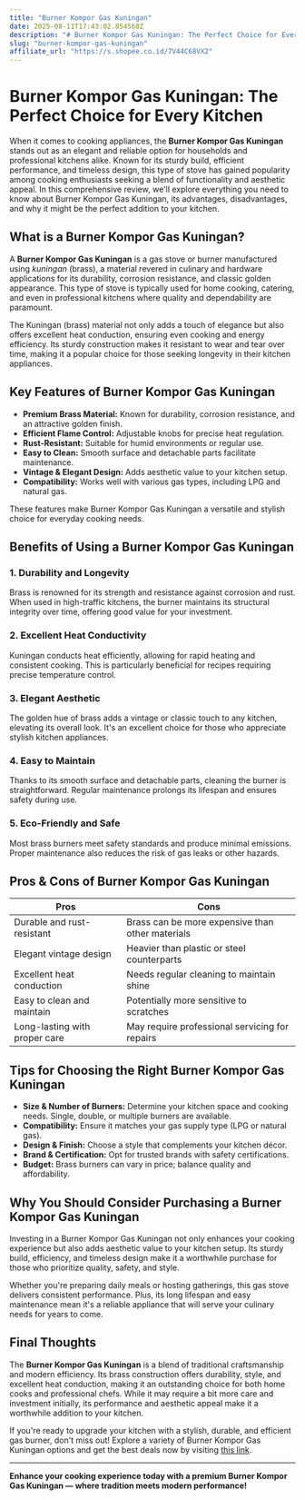 ```yaml
---
title: "Burner Kompor Gas Kuningan"
date: 2025-08-11T17:43:02.854568Z
description: "# Burner Kompor Gas Kuningan: The Perfect Choice for Every Kitchen..."
slug: "burner-kompor-gas-kuningan"
affiliate_url: "https://s.shopee.co.id/7V44C68VX2"
---
```

# Burner Kompor Gas Kuningan: The Perfect Choice for Every Kitchen

When it comes to cooking appliances, the **Burner Kompor Gas Kuningan** stands out as an elegant and reliable option for households and professional kitchens alike. Known for its sturdy build, efficient performance, and timeless design, this type of stove has gained popularity among cooking enthusiasts seeking a blend of functionality and aesthetic appeal. In this comprehensive review, we'll explore everything you need to know about Burner Kompor Gas Kuningan, its advantages, disadvantages, and why it might be the perfect addition to your kitchen.

## What is a Burner Kompor Gas Kuningan?

A **Burner Kompor Gas Kuningan** is a gas stove or burner manufactured using *kuningan* (brass), a material revered in culinary and hardware applications for its durability, corrosion resistance, and classic golden appearance. This type of stove is typically used for home cooking, catering, and even in professional kitchens where quality and dependability are paramount.

The Kuningan (brass) material not only adds a touch of elegance but also offers excellent heat conduction, ensuring even cooking and energy efficiency. Its sturdy construction makes it resistant to wear and tear over time, making it a popular choice for those seeking longevity in their kitchen appliances.

## Key Features of Burner Kompor Gas Kuningan

- **Premium Brass Material:** Known for durability, corrosion resistance, and an attractive golden finish.
- **Efficient Flame Control:** Adjustable knobs for precise heat regulation.
- **Rust-Resistant:** Suitable for humid environments or regular use.
- **Easy to Clean:** Smooth surface and detachable parts facilitate maintenance.
- **Vintage & Elegant Design:** Adds aesthetic value to your kitchen setup.
- **Compatibility:** Works well with various gas types, including LPG and natural gas.

These features make Burner Kompor Gas Kuningan a versatile and stylish choice for everyday cooking needs.

## Benefits of Using a Burner Kompor Gas Kuningan

### 1. Durability and Longevity

Brass is renowned for its strength and resistance against corrosion and rust. When used in high-traffic kitchens, the burner maintains its structural integrity over time, offering good value for your investment.

### 2. Excellent Heat Conductivity

Kuningan conducts heat efficiently, allowing for rapid heating and consistent cooking. This is particularly beneficial for recipes requiring precise temperature control.

### 3. Elegant Aesthetic

The golden hue of brass adds a vintage or classic touch to any kitchen, elevating its overall look. It's an excellent choice for those who appreciate stylish kitchen appliances.

### 4. Easy to Maintain

Thanks to its smooth surface and detachable parts, cleaning the burner is straightforward. Regular maintenance prolongs its lifespan and ensures safety during use.

### 5. Eco-Friendly and Safe

Most brass burners meet safety standards and produce minimal emissions. Proper maintenance also reduces the risk of gas leaks or other hazards.

## Pros & Cons of Burner Kompor Gas Kuningan

| **Pros** | **Cons** |
| --- | --- |
| Durable and rust-resistant | Brass can be more expensive than other materials |
| Elegant vintage design | Heavier than plastic or steel counterparts |
| Excellent heat conduction | Needs regular cleaning to maintain shine |
| Easy to clean and maintain | Potentially more sensitive to scratches |
| Long-lasting with proper care | May require professional servicing for repairs |

## Tips for Choosing the Right Burner Kompor Gas Kuningan

- **Size & Number of Burners:** Determine your kitchen space and cooking needs. Single, double, or multiple burners are available.
- **Compatibility:** Ensure it matches your gas supply type (LPG or natural gas).
- **Design & Finish:** Choose a style that complements your kitchen décor.
- **Brand & Certification:** Opt for trusted brands with safety certifications.
- **Budget:** Brass burners can vary in price; balance quality and affordability.

## Why You Should Consider Purchasing a Burner Kompor Gas Kuningan

Investing in a Burner Kompor Gas Kuningan not only enhances your cooking experience but also adds aesthetic value to your kitchen setup. Its sturdy build, efficiency, and timeless design make it a worthwhile purchase for those who prioritize quality, safety, and style.

Whether you're preparing daily meals or hosting gatherings, this gas stove delivers consistent performance. Plus, its long lifespan and easy maintenance mean it's a reliable appliance that will serve your culinary needs for years to come.

## Final Thoughts

The **Burner Kompor Gas Kuningan** is a blend of traditional craftsmanship and modern efficiency. Its brass construction offers durability, style, and excellent heat conduction, making it an outstanding choice for both home cooks and professional chefs. While it may require a bit more care and investment initially, its performance and aesthetic appeal make it a worthwhile addition to your kitchen.

If you're ready to upgrade your kitchen with a stylish, durable, and efficient gas burner, don't miss out! Explore a variety of Burner Kompor Gas Kuningan options and get the best deals now by visiting [this link](https://s.shopee.co.id/7V44C68VX2).

---

**Enhance your cooking experience today with a premium Burner Kompor Gas Kuningan — where tradition meets modern performance!**